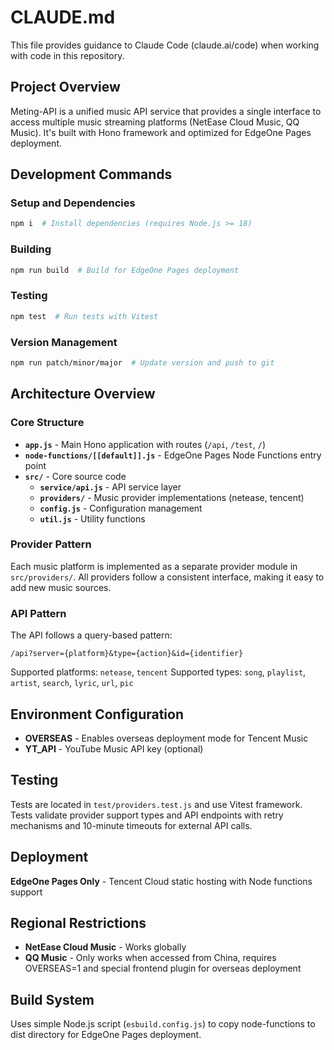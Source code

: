 # CLAUDE.md

This file provides guidance to Claude Code (claude.ai/code) when working with code in this repository.

## Project Overview

Meting-API is a unified music API service that provides a single interface to access multiple music streaming platforms (NetEase Cloud Music, QQ Music). It's built with Hono framework and optimized for EdgeOne Pages deployment.

## Development Commands

### Setup and Dependencies
```bash
npm i  # Install dependencies (requires Node.js >= 18)
```

### Building
```bash
npm run build  # Build for EdgeOne Pages deployment
```

### Testing
```bash
npm test  # Run tests with Vitest
```

### Version Management
```bash
npm run patch/minor/major  # Update version and push to git
```

## Architecture Overview

### Core Structure
- **`app.js`** - Main Hono application with routes (`/api`, `/test`, `/`)
- **`node-functions/[[default]].js`** - EdgeOne Pages Node Functions entry point
- **`src/`** - Core source code
  - **`service/api.js`** - API service layer
  - **`providers/`** - Music provider implementations (netease, tencent)
  - **`config.js`** - Configuration management
  - **`util.js`** - Utility functions

### Provider Pattern
Each music platform is implemented as a separate provider module in `src/providers/`. All providers follow a consistent interface, making it easy to add new music sources.

### API Pattern
The API follows a query-based pattern:
```
/api?server={platform}&type={action}&id={identifier}
```

Supported platforms: `netease`, `tencent`
Supported types: `song`, `playlist`, `artist`, `search`, `lyric`, `url`, `pic`

## Environment Configuration

- **OVERSEAS** - Enables overseas deployment mode for Tencent Music
- **YT_API** - YouTube Music API key (optional)

## Testing

Tests are located in `test/providers.test.js` and use Vitest framework. Tests validate provider support types and API endpoints with retry mechanisms and 10-minute timeouts for external API calls.

## Deployment

**EdgeOne Pages Only** - Tencent Cloud static hosting with Node functions support

## Regional Restrictions

- **NetEase Cloud Music** - Works globally
- **QQ Music** - Only works when accessed from China, requires OVERSEAS=1 and special frontend plugin for overseas deployment

## Build System

Uses simple Node.js script (`esbuild.config.js`) to copy node-functions to dist directory for EdgeOne Pages deployment.